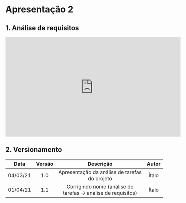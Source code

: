 # Apresentação 2

## 1. Análise de requisitos

<div align="center">
    <iframe width="560" height="315" src="https://www.youtube.com/embed/IZKgHeTIoFE" frameborder="0" allow="accelerometer; autoplay; clipboard-write; encrypted-media; gyroscope; picture-in-picture" allowfullscreen></iframe>
</div>

## 2. Versionamento

|    Data    | Versão |            Descrição             |      Autor      |
| :--------: | :----: | :------------------------------: | :-------------: |
|    04/03/21    | 1.0 |            Apresentação da análise de tarefas do projeto             |      Ítalo      |
|    01/04/21    | 1.1 |            Corrigindo nome (análise de tarefas -> análise de  requisitos)            |      Ítalo      |